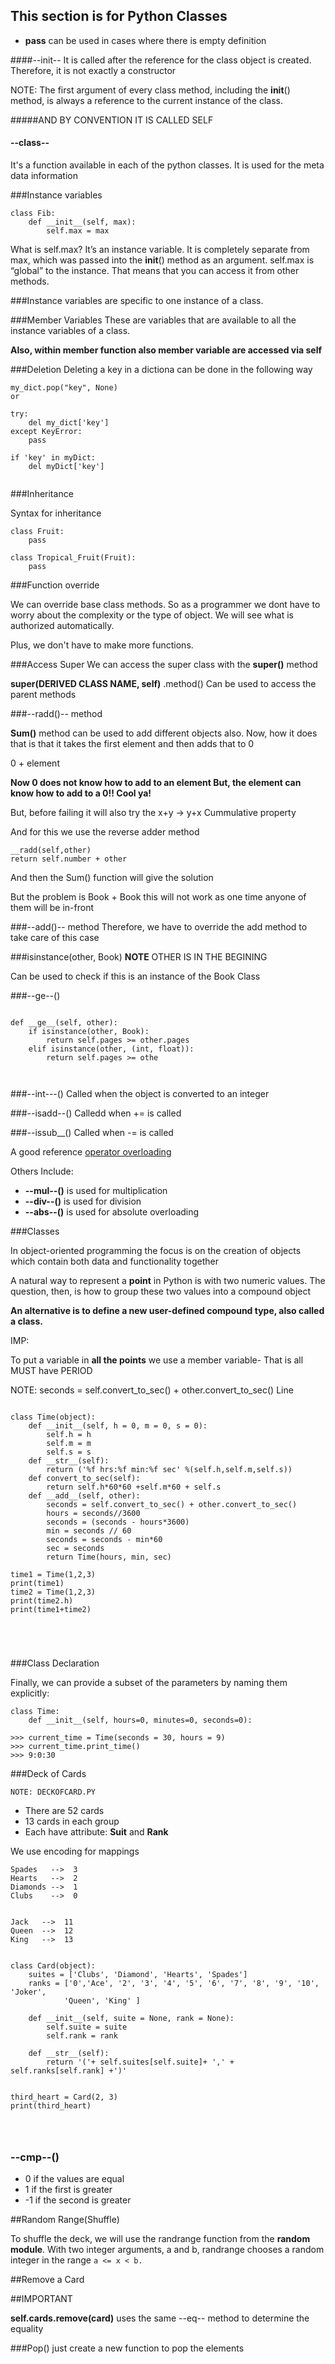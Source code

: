 ## This section is for Python Classes


*  **pass** can be used in cases where there is empty definition


####--init--
It is called after the reference for the class object is created. Therefore, it is not exactly a constructor

NOTE: The first argument of every class method, including the __init__() method, is always a reference to the current instance of the class.

#####AND BY CONVENTION IT IS CALLED SELF

#### --class--
It's a function available in each of the python classes. It is used for the meta data information

###Instance variables

````
class Fib:
    def __init__(self, max):
        self.max = max 

````
What is self.max? It’s an instance variable. It is completely separate from max, which was passed into the __init__() method as an argument. self.max is “global” to the instance. That means that you can access it from other methods.

###Instance variables are specific to one instance of a class.


###Member Variables
These are variables that are available to all the instance variables of a class.

**Also, within member function also member variable are accessed via self**


###Deletion
Deleting a key in a dictiona can be done in the following way

````
my_dict.pop("key", None)
or

try:
	del my_dict['key']
except KeyError:
	pass
	
if 'key' in myDict:
    del myDict['key']
	

````

###Inheritance

Syntax for inheritance

````
class Fruit:
	pass

class Tropical_Fruit(Fruit):
	pass

````

###Function override

We can override base class methods. So as a programmer we dont have to worry about the complexity or the type of object. We will see what is authorized automatically.

Plus, we don't have to make more functions.


###Access Super
We can access the super class with the **super()** method

**super(DERIVED CLASS NAME, self)** .method()
Can be used to access the parent methods


###--radd()-- method

**Sum()** method can be used to add different objects also.
Now, how it does that is that it takes the first element and then adds that to 0

0 + element

**Now 0 does not know how to add to an element
But, the element can know how to add to a 0!! Cool ya!**

But, before failing it will also try the x+y -> y+x Cummulative property

And for this we use the reverse adder method

```
__radd(self,other)
return self.number + other 

```

And then the Sum() function will give the solution

But the problem is Book + Book this will not work as one time anyone of them will be in-front 

###--add()-- method
Therefore, we have to override the add method to take care of this case


###isinstance(other, Book)
**NOTE** OTHER IS IN THE BEGINING 

Can be used to check if this is an instance of the Book Class


###--ge--()
````

def __ge__(self, other):
    if isinstance(other, Book):
        return self.pages >= other.pages
    elif isinstance(other, (int, float)):
        return self.pages >= othe



````

###--int---()
Called when the object is converted to an integer

###--isadd--()
Calledd when += is called

###--issub__()
Called when -= is called


A good reference [operator overloading](http://blog.teamtreehouse.com/operator-overloading-python)


Others Include:

*  **--mul--()** is used for multiplication
*  **--div--()** is used for division
*  **--abs--()** is used for absolute overloading




###Classes

In object-oriented programming the focus is on the creation of objects which contain both data and functionality together

A natural way to represent a **point** in Python is with two numeric values. The question, then, is how to group these two values into a compound object

**An alternative is to define a new user-defined compound type, also called a class.**

IMP:

To put a variable in **all the points** we use a member variable- That is all MUST have PERIOD


NOTE: seconds = self.convert_to_sec() + other.convert_to_sec() Line


`````

class Time(object):
    def __init__(self, h = 0, m = 0, s = 0):
        self.h = h
        self.m = m
        self.s = s
    def __str__(self):
        return ('%f hrs:%f min:%f sec' %(self.h,self.m,self.s))
    def convert_to_sec(self):
        return self.h*60*60 +self.m*60 + self.s
    def __add__(self, other):
        seconds = self.convert_to_sec() + other.convert_to_sec()
        hours = seconds//3600
        seconds = (seconds - hours*3600)
        min = seconds // 60
        seconds = seconds - min*60
        sec = seconds
        return Time(hours, min, sec)

time1 = Time(1,2,3)
print(time1)
time2 = Time(1,2,3)
print(time2.h)
print(time1+time2)





`````



###Class Declaration

Finally, we can provide a subset of the parameters by naming them explicitly:

```
class Time:
    def __init__(self, hours=0, minutes=0, seconds=0):

>>> current_time = Time(seconds = 30, hours = 9)
>>> current_time.print_time()
>>> 9:0:30

```





###Deck of Cards

`NOTE: DECKOFCARD.PY`

*  There are 52 cards
*  13 cards in each group
*  Each have attribute: **Suit** and **Rank**


We use encoding for mappings

````
Spades   -->  3
Hearts   -->  2
Diamonds -->  1
Clubs    -->  0


````

````
Jack   -->  11
Queen  -->  12
King   -->  13


````



````
class Card(object):
    suites = ['Clubs', 'Diamond', 'Hearts', 'Spades']
    ranks = ['0','Ace', '2', '3', '4', '5', '6', '7', '8', '9', '10', 'Joker',
            'Queen', 'King' ]

    def __init__(self, suite = None, rank = None):
        self.suite = suite
        self.rank = rank

    def __str__(self):
        return '('+ self.suites[self.suite]+ ',' + self.ranks[self.rank] +')'


third_heart = Card(2, 3)
print(third_heart)




````


### --cmp--()

*  0 if the values are equal
*  1 if the first is greater
*  -1 if the second is greater


##Random Range(Shuffle)

To shuffle the deck, we will use the randrange function from the **random module**. With two integer arguments, a and b, randrange chooses a random integer in the range `a <= x < b.`


##Remove a Card

##IMPORTANT

**self.cards.remove(card)** uses the same --eq-- method to determine the equality

###Pop()
just create a new function to pop the elements
















 



 
